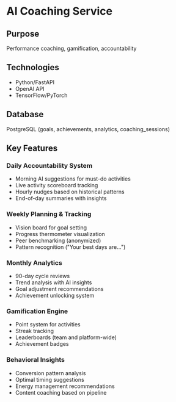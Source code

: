 # AI Coaching Service

## Purpose

Performance coaching, gamification, accountability

## Technologies

- Python/FastAPI
- OpenAI API
- TensorFlow/PyTorch

## Database

PostgreSQL (goals, achievements, analytics, coaching_sessions)

## Key Features

### Daily Accountability System

- Morning AI suggestions for must-do activities
- Live activity scoreboard tracking
- Hourly nudges based on historical patterns
- End-of-day summaries with insights

### Weekly Planning & Tracking

- Vision board for goal setting
- Progress thermometer visualization
- Peer benchmarking (anonymized)
- Pattern recognition ("Your best days are...")

### Monthly Analytics

- 90-day cycle reviews
- Trend analysis with AI insights
- Goal adjustment recommendations
- Achievement unlocking system

### Gamification Engine

- Point system for activities
- Streak tracking
- Leaderboards (team and platform-wide)
- Achievement badges

### Behavioral Insights

- Conversion pattern analysis
- Optimal timing suggestions
- Energy management recommendations
- Content coaching based on pipeline
